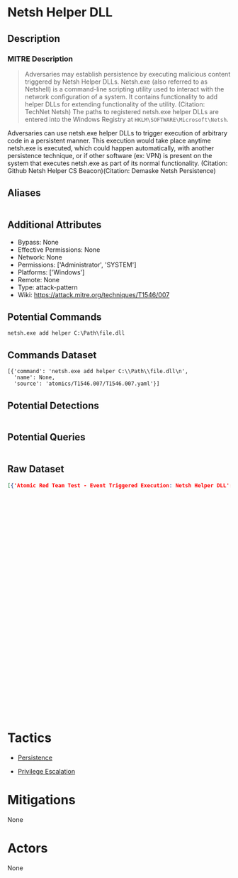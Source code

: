 
# Netsh Helper DLL

## Description

### MITRE Description

> Adversaries may establish persistence by executing malicious content triggered by Netsh Helper DLLs. Netsh.exe (also referred to as Netshell) is a command-line scripting utility used to interact with the network configuration of a system. It contains functionality to add helper DLLs for extending functionality of the utility. (Citation: TechNet Netsh) The paths to registered netsh.exe helper DLLs are entered into the Windows Registry at <code>HKLM\SOFTWARE\Microsoft\Netsh</code>.

Adversaries can use netsh.exe helper DLLs to trigger execution of arbitrary code in a persistent manner. This execution would take place anytime netsh.exe is executed, which could happen automatically, with another persistence technique, or if other software (ex: VPN) is present on the system that executes netsh.exe as part of its normal functionality. (Citation: Github Netsh Helper CS Beacon)(Citation: Demaske Netsh Persistence)

## Aliases

```

```

## Additional Attributes

* Bypass: None
* Effective Permissions: None
* Network: None
* Permissions: ['Administrator', 'SYSTEM']
* Platforms: ['Windows']
* Remote: None
* Type: attack-pattern
* Wiki: https://attack.mitre.org/techniques/T1546/007

## Potential Commands

```
netsh.exe add helper C:\Path\file.dll
```

## Commands Dataset

```
[{'command': 'netsh.exe add helper C:\\Path\\file.dll\n',
  'name': None,
  'source': 'atomics/T1546.007/T1546.007.yaml'}]
```

## Potential Detections

```json

```

## Potential Queries

```json

```

## Raw Dataset

```json
[{'Atomic Red Team Test - Event Triggered Execution: Netsh Helper DLL': {'atomic_tests': [{'auto_generated_guid': '3244697d-5a3a-4dfc-941c-550f69f91a4d',
                                                                                           'description': 'Netsh '
                                                                                                          'interacts '
                                                                                                          'with '
                                                                                                          'other '
                                                                                                          'operating '
                                                                                                          'system '
                                                                                                          'components '
                                                                                                          'using '
                                                                                                          'dynamic-link '
                                                                                                          'library '
                                                                                                          '(DLL) '
                                                                                                          'files\n',
                                                                                           'executor': {'command': 'netsh.exe '
                                                                                                                   'add '
                                                                                                                   'helper '
                                                                                                                   '#{helper_file}\n',
                                                                                                        'name': 'command_prompt'},
                                                                                           'input_arguments': {'helper_file': {'default': 'C:\\Path\\file.dll',
                                                                                                                               'description': 'Path '
                                                                                                                                              'to '
                                                                                                                                              'DLL',
                                                                                                                               'type': 'Path'}},
                                                                                           'name': 'Netsh '
                                                                                                   'Helper '
                                                                                                   'DLL '
                                                                                                   'Registration',
                                                                                           'supported_platforms': ['windows']}],
                                                                         'attack_technique': 'T1546.007',
                                                                         'display_name': 'Event '
                                                                                         'Triggered '
                                                                                         'Execution: '
                                                                                         'Netsh '
                                                                                         'Helper '
                                                                                         'DLL'}}]
```

# Tactics


* [Persistence](../tactics/Persistence.md)

* [Privilege Escalation](../tactics/Privilege-Escalation.md)
    

# Mitigations

None

# Actors

None
